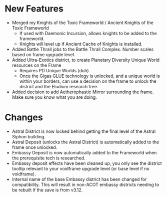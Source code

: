 # New Features 
* Merged my Knights of the Toxic Frameworld / Ancient Knights of the Toxic Frameworld
    - If used with Daemonic Incursion, allows knights to be added to the frameworld. 
    - Knights will level up if Ancient Cache of Knights is installed. 
* Added Battle Thrall jobs to the Battle Thrall Complex. Number scales based on frame upgrade level.
* Added Ultra-Exotics district, to create Planetary Diversity Unique World resources on the Frame
    - Requires PD Unique Worlds (duh)
    - Once the Gigas GLUE technology is unlocked, and a unique world is within your borders, can use a decision on the frame to unlock the district and the Eludium research tree.
* Added decision to add Aetherophastic Mirror surrounding the frame. Make sure you know what you are doing.

# Changes
* Astral District is now locked behind getting the final level of the Astral Siphon building.
* Astral Deposit (unlocks the Astral District) is automatically added to the frame once unlocked.
* Embassy Deposit is now automatically added to the Frameworld when the prerequisite tech is researched.
* Embassy deposit effects have been cleaned up, you only see the district tooltip relevant to your voidframe upgrade level (or base level if no voidframe).
* Internal name of the base Embassy district has been changed for compatibility. This will result in non-ACOT embassy districts needing to be rebuilt if the save is from v3.12.